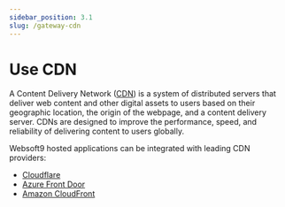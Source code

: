 ```yaml
---
sidebar_position: 3.1
slug: /gateway-cdn
---
```


# Use CDN

A Content Delivery Network ([CDN](https://www.cloudflare.com/learning/cdn/what-is-a-cdn/)) is a system of distributed servers that deliver web content and other digital assets to users based on their geographic location, the origin of the webpage, and a content delivery server. CDNs are designed to improve the performance, speed, and reliability of delivering content to users globally.

Websoft9 hosted applications can be integrated with leading CDN providers: 

- [Cloudflare](https://www.cloudflare.com/)
- [Azure Front Door](https://azure.microsoft.com/zh-cn/products/frontdoor/)
- [Amazon CloudFront](https://aws.amazon.com/cn/cloudfront/)
